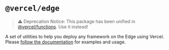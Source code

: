 # `@vercel/edge`

> ⚠️ Deprecation Notice: This package has been unified in [@vercel/functions](https://www.npmjs.com/package/@vercel/functions). Use it instead!

A set of utilities to help you deploy any framework on the Edge using Vercel.
Please [follow the documentation](https://vercel.com/docs/concepts/functions/edge-functions/vercel-edge-package) for examples and usage.
